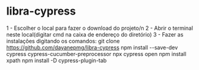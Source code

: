# libra-cypress

1 - Escolher o local para fazer o download do projeto/n
2 - Abrir o terminal neste local(digitar cmd na caixa de endereço do diretório)
3 - Fazer as instalações digitando os comandos: 
                git clone  https://github.com/dayanepmg/libra-cypress
                npm install --save-dev cypress cypress-cucumber-preprocessor
                npx cypress open
                npm install xpath
                npm install -D cypress-plugin-tab
 
